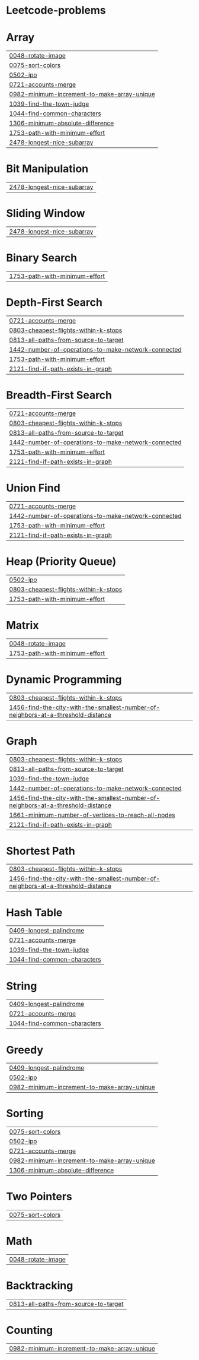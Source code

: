 # Leetcode-problems


# Array
|  |
| ------- |
| [0048-rotate-image](https://github.com/AvanishShukla20/Leetcode-problems/tree/master/0048-rotate-image) |
| [0075-sort-colors](https://github.com/AvanishShukla20/Leetcode-problems/tree/master/0075-sort-colors) |
| [0502-ipo](https://github.com/AvanishShukla20/Leetcode-problems/tree/master/0502-ipo) |
| [0721-accounts-merge](https://github.com/AvanishShukla20/Leetcode-problems/tree/master/0721-accounts-merge) |
| [0982-minimum-increment-to-make-array-unique](https://github.com/AvanishShukla20/Leetcode-problems/tree/master/0982-minimum-increment-to-make-array-unique) |
| [1039-find-the-town-judge](https://github.com/AvanishShukla20/Leetcode-problems/tree/master/1039-find-the-town-judge) |
| [1044-find-common-characters](https://github.com/AvanishShukla20/Leetcode-problems/tree/master/1044-find-common-characters) |
| [1306-minimum-absolute-difference](https://github.com/AvanishShukla20/Leetcode-problems/tree/master/1306-minimum-absolute-difference) |
| [1753-path-with-minimum-effort](https://github.com/AvanishShukla20/Leetcode-problems/tree/master/1753-path-with-minimum-effort) |
| [2478-longest-nice-subarray](https://github.com/AvanishShukla20/Leetcode-problems/tree/master/2478-longest-nice-subarray) |
# Bit Manipulation
|  |
| ------- |
| [2478-longest-nice-subarray](https://github.com/AvanishShukla20/Leetcode-problems/tree/master/2478-longest-nice-subarray) |
# Sliding Window
|  |
| ------- |
| [2478-longest-nice-subarray](https://github.com/AvanishShukla20/Leetcode-problems/tree/master/2478-longest-nice-subarray) |
# Binary Search
|  |
| ------- |
| [1753-path-with-minimum-effort](https://github.com/AvanishShukla20/Leetcode-problems/tree/master/1753-path-with-minimum-effort) |
# Depth-First Search
|  |
| ------- |
| [0721-accounts-merge](https://github.com/AvanishShukla20/Leetcode-problems/tree/master/0721-accounts-merge) |
| [0803-cheapest-flights-within-k-stops](https://github.com/AvanishShukla20/Leetcode-problems/tree/master/0803-cheapest-flights-within-k-stops) |
| [0813-all-paths-from-source-to-target](https://github.com/AvanishShukla20/Leetcode-problems/tree/master/0813-all-paths-from-source-to-target) |
| [1442-number-of-operations-to-make-network-connected](https://github.com/AvanishShukla20/Leetcode-problems/tree/master/1442-number-of-operations-to-make-network-connected) |
| [1753-path-with-minimum-effort](https://github.com/AvanishShukla20/Leetcode-problems/tree/master/1753-path-with-minimum-effort) |
| [2121-find-if-path-exists-in-graph](https://github.com/AvanishShukla20/Leetcode-problems/tree/master/2121-find-if-path-exists-in-graph) |
# Breadth-First Search
|  |
| ------- |
| [0721-accounts-merge](https://github.com/AvanishShukla20/Leetcode-problems/tree/master/0721-accounts-merge) |
| [0803-cheapest-flights-within-k-stops](https://github.com/AvanishShukla20/Leetcode-problems/tree/master/0803-cheapest-flights-within-k-stops) |
| [0813-all-paths-from-source-to-target](https://github.com/AvanishShukla20/Leetcode-problems/tree/master/0813-all-paths-from-source-to-target) |
| [1442-number-of-operations-to-make-network-connected](https://github.com/AvanishShukla20/Leetcode-problems/tree/master/1442-number-of-operations-to-make-network-connected) |
| [1753-path-with-minimum-effort](https://github.com/AvanishShukla20/Leetcode-problems/tree/master/1753-path-with-minimum-effort) |
| [2121-find-if-path-exists-in-graph](https://github.com/AvanishShukla20/Leetcode-problems/tree/master/2121-find-if-path-exists-in-graph) |
# Union Find
|  |
| ------- |
| [0721-accounts-merge](https://github.com/AvanishShukla20/Leetcode-problems/tree/master/0721-accounts-merge) |
| [1442-number-of-operations-to-make-network-connected](https://github.com/AvanishShukla20/Leetcode-problems/tree/master/1442-number-of-operations-to-make-network-connected) |
| [1753-path-with-minimum-effort](https://github.com/AvanishShukla20/Leetcode-problems/tree/master/1753-path-with-minimum-effort) |
| [2121-find-if-path-exists-in-graph](https://github.com/AvanishShukla20/Leetcode-problems/tree/master/2121-find-if-path-exists-in-graph) |
# Heap (Priority Queue)
|  |
| ------- |
| [0502-ipo](https://github.com/AvanishShukla20/Leetcode-problems/tree/master/0502-ipo) |
| [0803-cheapest-flights-within-k-stops](https://github.com/AvanishShukla20/Leetcode-problems/tree/master/0803-cheapest-flights-within-k-stops) |
| [1753-path-with-minimum-effort](https://github.com/AvanishShukla20/Leetcode-problems/tree/master/1753-path-with-minimum-effort) |
# Matrix
|  |
| ------- |
| [0048-rotate-image](https://github.com/AvanishShukla20/Leetcode-problems/tree/master/0048-rotate-image) |
| [1753-path-with-minimum-effort](https://github.com/AvanishShukla20/Leetcode-problems/tree/master/1753-path-with-minimum-effort) |
# Dynamic Programming
|  |
| ------- |
| [0803-cheapest-flights-within-k-stops](https://github.com/AvanishShukla20/Leetcode-problems/tree/master/0803-cheapest-flights-within-k-stops) |
| [1456-find-the-city-with-the-smallest-number-of-neighbors-at-a-threshold-distance](https://github.com/AvanishShukla20/Leetcode-problems/tree/master/1456-find-the-city-with-the-smallest-number-of-neighbors-at-a-threshold-distance) |
# Graph
|  |
| ------- |
| [0803-cheapest-flights-within-k-stops](https://github.com/AvanishShukla20/Leetcode-problems/tree/master/0803-cheapest-flights-within-k-stops) |
| [0813-all-paths-from-source-to-target](https://github.com/AvanishShukla20/Leetcode-problems/tree/master/0813-all-paths-from-source-to-target) |
| [1039-find-the-town-judge](https://github.com/AvanishShukla20/Leetcode-problems/tree/master/1039-find-the-town-judge) |
| [1442-number-of-operations-to-make-network-connected](https://github.com/AvanishShukla20/Leetcode-problems/tree/master/1442-number-of-operations-to-make-network-connected) |
| [1456-find-the-city-with-the-smallest-number-of-neighbors-at-a-threshold-distance](https://github.com/AvanishShukla20/Leetcode-problems/tree/master/1456-find-the-city-with-the-smallest-number-of-neighbors-at-a-threshold-distance) |
| [1661-minimum-number-of-vertices-to-reach-all-nodes](https://github.com/AvanishShukla20/Leetcode-problems/tree/master/1661-minimum-number-of-vertices-to-reach-all-nodes) |
| [2121-find-if-path-exists-in-graph](https://github.com/AvanishShukla20/Leetcode-problems/tree/master/2121-find-if-path-exists-in-graph) |
# Shortest Path
|  |
| ------- |
| [0803-cheapest-flights-within-k-stops](https://github.com/AvanishShukla20/Leetcode-problems/tree/master/0803-cheapest-flights-within-k-stops) |
| [1456-find-the-city-with-the-smallest-number-of-neighbors-at-a-threshold-distance](https://github.com/AvanishShukla20/Leetcode-problems/tree/master/1456-find-the-city-with-the-smallest-number-of-neighbors-at-a-threshold-distance) |
# Hash Table
|  |
| ------- |
| [0409-longest-palindrome](https://github.com/AvanishShukla20/Leetcode-problems/tree/master/0409-longest-palindrome) |
| [0721-accounts-merge](https://github.com/AvanishShukla20/Leetcode-problems/tree/master/0721-accounts-merge) |
| [1039-find-the-town-judge](https://github.com/AvanishShukla20/Leetcode-problems/tree/master/1039-find-the-town-judge) |
| [1044-find-common-characters](https://github.com/AvanishShukla20/Leetcode-problems/tree/master/1044-find-common-characters) |
# String
|  |
| ------- |
| [0409-longest-palindrome](https://github.com/AvanishShukla20/Leetcode-problems/tree/master/0409-longest-palindrome) |
| [0721-accounts-merge](https://github.com/AvanishShukla20/Leetcode-problems/tree/master/0721-accounts-merge) |
| [1044-find-common-characters](https://github.com/AvanishShukla20/Leetcode-problems/tree/master/1044-find-common-characters) |
# Greedy
|  |
| ------- |
| [0409-longest-palindrome](https://github.com/AvanishShukla20/Leetcode-problems/tree/master/0409-longest-palindrome) |
| [0502-ipo](https://github.com/AvanishShukla20/Leetcode-problems/tree/master/0502-ipo) |
| [0982-minimum-increment-to-make-array-unique](https://github.com/AvanishShukla20/Leetcode-problems/tree/master/0982-minimum-increment-to-make-array-unique) |
# Sorting
|  |
| ------- |
| [0075-sort-colors](https://github.com/AvanishShukla20/Leetcode-problems/tree/master/0075-sort-colors) |
| [0502-ipo](https://github.com/AvanishShukla20/Leetcode-problems/tree/master/0502-ipo) |
| [0721-accounts-merge](https://github.com/AvanishShukla20/Leetcode-problems/tree/master/0721-accounts-merge) |
| [0982-minimum-increment-to-make-array-unique](https://github.com/AvanishShukla20/Leetcode-problems/tree/master/0982-minimum-increment-to-make-array-unique) |
| [1306-minimum-absolute-difference](https://github.com/AvanishShukla20/Leetcode-problems/tree/master/1306-minimum-absolute-difference) |
# Two Pointers
|  |
| ------- |
| [0075-sort-colors](https://github.com/AvanishShukla20/Leetcode-problems/tree/master/0075-sort-colors) |
# Math
|  |
| ------- |
| [0048-rotate-image](https://github.com/AvanishShukla20/Leetcode-problems/tree/master/0048-rotate-image) |
# Backtracking
|  |
| ------- |
| [0813-all-paths-from-source-to-target](https://github.com/AvanishShukla20/Leetcode-problems/tree/master/0813-all-paths-from-source-to-target) |
# Counting
|  |
| ------- |
| [0982-minimum-increment-to-make-array-unique](https://github.com/AvanishShukla20/Leetcode-problems/tree/master/0982-minimum-increment-to-make-array-unique) |